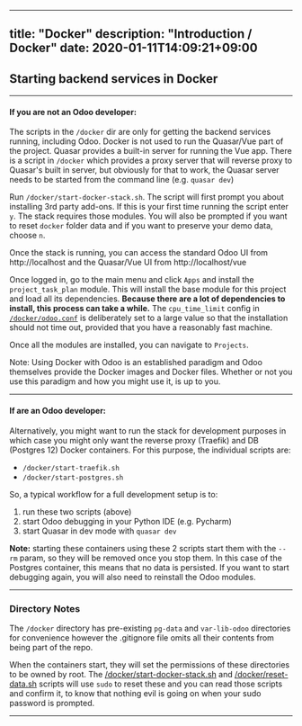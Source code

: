 
---
title: "Docker"
description: "Introduction / Docker"
date: 2020-01-11T14:09:21+09:00
---

## Starting backend services in Docker

---

#### If you are not an Odoo developer:

The scripts in the `/docker` dir are only for getting the backend services running, including Odoo. Docker is not used to
run the Quasar/Vue part of the project. Quasar provides a built-in server for running the Vue app. There is a script in
`/docker` which provides a proxy server that will reverse proxy to Quasar's built in server, but obviously for that to
work, the Quasar server needs to be started from the command line (e.g. `quasar dev`)

Run `/docker/start-docker-stack.sh`. The script will first prompt you about installing 3rd party add-ons. If this is
your first time running the script enter `y`. The stack requires those modules. You will also be prompted if you want to
reset `docker` folder data and if you want to preserve your demo data, choose `n`.

Once the stack is running, you can access the standard Odoo UI from http://localhost and the Quasar/Vue UI from http://localhost/vue

Once logged in, go to the main menu and click `Apps` and install the `project_task_plan` module. This will install the
base module for this project and load all its dependencies. **Because there are a lot of dependencies to install, this
process can take a while.** The `cpu_time_limit` config in
[`/docker/odoo.conf`](https://gitlab.com/sylnsr/odoo-in-vue/-/tree/13/docker/odoo.conf) is deliberately set to a large
value so that the installation should not time out, provided that you have a reasonably fast machine.

Once all the modules are installed, you can navigate to `Projects`.
 
Note: Using Docker with Odoo is an established paradigm and Odoo themselves provide the Docker images and Docker files.
Whether or not you use this paradigm and how you might use it, is up to you.

---

#### If are an Odoo developer:

Alternatively, you might want to run the stack for development purposes in which case you might only want the reverse
proxy (Traefik) and DB (Postgres 12) Docker containers. For this purpose, the individual scripts are:

 - `/docker/start-traefik.sh`
 - `/docker/start-postgres.sh`

So, a typical workflow for a full development setup is to:

 1. run these two scripts (above)
 2. start Odoo debugging in your Python IDE (e.g. Pycharm)
 3. start Quasar in dev mode with `quasar dev`

**Note:** starting these containers using these 2 scripts start them with the `--rm` param, so they will be removed once
you stop them. In this case of the Postgres container, this means that no data is persisted. If you want to start
debugging again, you will also need to reinstall the Odoo modules.
 
---

### Directory Notes

The `/docker` directory has pre-existing `pg-data` and `var-lib-odoo` directories for convenience however the
.gitignore file omits all their contents from being part of the repo.

When the containers start, they will set the permissions of these directories to be owned by root.
The [/docker/start-docker-stack.sh](https://gitlab.com/sylnsr/odoo-in-vue/-/tree/13/docker/start-docker-stack.sh) and
[/docker/reset-data.sh](https://gitlab.com/sylnsr/odoo-in-vue/-/tree/13/docker/reset-data.sh) scripts will use `sudo` to
reset these and you can read those scripts and confirm it, to know that nothing evil is going on when your sudo
password is prompted.

---
